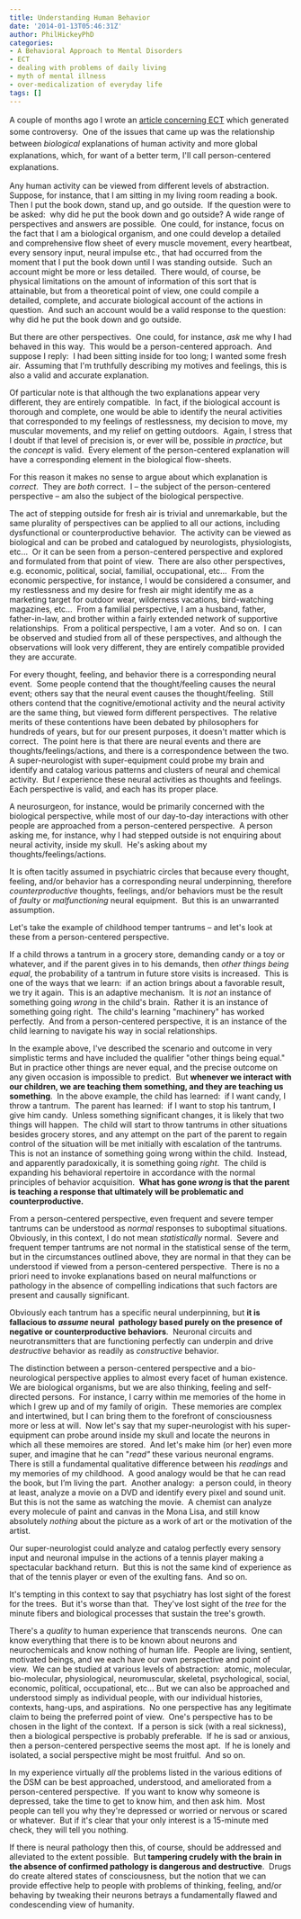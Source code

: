 ```yaml
---
title: Understanding Human Behavior
date: '2014-01-13T05:46:31Z'
author: PhilHickeyPhD
categories:
- A Behavioral Approach to Mental Disorders
- ECT
- dealing with problems of daily living
- myth of mental illness
- over-medicalization of everyday life
tags: []
---
```


<span style="line-height: 1.5em;">A couple of months ago I wrote an <a href="https://www.behaviorismandmentalhealth.com/2013/11/21/is-electroconvulsive-therapy-ect-effective/">article concerning ECT</a> which generated some controversy.  One of the issues that came up was the relationship between </span><i style="line-height: 1.5em;">biological </i><span style="line-height: 1.5em;">explanations of human activity and more global explanations, which, for want of a better term, I'll call person-centered explanations.</span>

Any human activity can be viewed from different levels of abstraction.  Suppose, for instance, that I am sitting in my living room reading a book.  Then I put the book down, stand up, and go outside.  If the question were to be asked:  why did he put the book down and go outside? A wide range of perspectives and answers are possible.  One could, for instance, focus on the fact that I am a biological organism, and one could develop a detailed and comprehensive flow sheet of every muscle movement, every heartbeat, every sensory input, neural impulse etc., that had occurred from the moment that I put the book down until I was standing outside.  Such an account might be more or less detailed.  There would, of course, be physical limitations on the amount of information of this sort that is attainable, but from a theoretical point of view, one could compile a detailed, complete, and accurate biological account of the actions in question.  And such an account would be a valid response to the question:  why did he put the book down and go outside.

But there are other perspectives.  One could, for instance, <i>ask</i> me why I had behaved in this way.  This would be a person-centered approach.  And suppose I reply:  I had been sitting inside for too long; I wanted some fresh air.  Assuming that I'm truthfully describing my motives and feelings, this is also a valid and accurate explanation.

Of particular note is that although the two explanations appear very different, they are entirely compatible.  In fact, if the biological account is thorough and complete, one would be able to identify the neural activities that corresponded to my feelings of restlessness, my decision to move, my muscular movements, and my relief on getting outdoors.  Again, I stress that I doubt if that level of precision is, or ever will be, possible <i>in practice</i>, but the <i>concept</i> is valid.  Every element of the person-centered explanation will have a corresponding element in the biological flow-sheets.

For this reason it makes no sense to argue about which explanation is <i>correct</i>.  They are <i>both</i> correct.  I – the subject of the person-centered perspective – am also the subject of the biological perspective.

The act of stepping outside for fresh air is trivial and unremarkable, but the same plurality of perspectives can be applied to all our actions, including dysfunctional or counterproductive behavior.  The activity can be viewed as biological and can be probed and catalogued by neurologists, physiologists, etc...  Or it can be seen from a person-centered perspective and explored and formulated from that point of view.  There are also other perspectives, e.g. economic, political, social, familial, occupational, etc…  From the economic perspective, for instance, I would be considered a consumer, and my restlessness and my desire for fresh air might identify me as a marketing target for outdoor wear, wilderness vacations, bird-watching magazines, etc…  From a familial perspective, I am a husband, father, father-in-law, and brother within a fairly extended network of supportive relationships.  From a political perspective, I am a voter.  And so on.  I can be observed and studied from all of these perspectives, and although the observations will look very different, they are entirely compatible provided they are accurate.

For every thought, feeling, and behavior there is a corresponding neural event.  Some people contend that the thought/feeling causes the neural event; others say that the neural event causes the thought/feeling.  Still others contend that the cognitive/emotional activity and the neural activity are the same thing, but viewed form different perspectives.  The relative merits of these contentions have been debated by philosophers for hundreds of years, but for our present purposes, it doesn't matter which is correct.  The point here is that there are neural events and there are thoughts/feelings/actions, and there is a correspondence between the two.  A super-neurologist with super-equipment could probe my brain and identify and catalog various patterns and clusters of neural and chemical activity.  But <i>I</i> experience these neural activities as thoughts and feelings.  Each perspective is valid, and each has its proper place.

A neurosurgeon, for instance, would be primarily concerned with the biological perspective, while most of our day-to-day interactions with other people are approached from a person-centered perspective.  A person asking me, for instance, why I had stepped outside is not enquiring about neural activity, inside my skull.  He's asking about my thoughts/feelings/actions.

It is often tacitly assumed in psychiatric circles that because every thought, feeling, and/or behavior has a corresponding neural underpinning, therefore <i>counterproductive</i> thoughts, feelings, and/or behaviors must be the result of <i>faulty</i> or <i>malfunctioning</i> neural equipment.  But this is an unwarranted assumption.

Let's take the example of childhood temper tantrums – and let's look at these from a person-centered perspective.

If a child throws a tantrum in a grocery store, demanding candy or a toy or whatever, and if the parent gives in to his demands, then <i>other things being equal</i>, the probability of a tantrum in future store visits is increased.  This is one of the ways that we learn:  if an action brings about a favorable result, we try it again.  This is an adaptive mechanism.  It is <i>not</i> an instance of something going <i>wrong</i> in the child's brain.  Rather it is an instance of something going right.  The child's learning "machinery" has worked perfectly.  And from a person-centered perspective, it is an instance of the child learning to navigate his way in social relationships.

In the example above, I've described the scenario and outcome in very simplistic terms and have included the qualifier "other things being equal."  But in practice other things are never equal, and the precise outcome on any given occasion is impossible to predict.  But <strong>whenever we interact with our children, we are teaching them something, and they are teaching us something</strong>.  In the above example, the child has learned:  if I want candy, I throw a tantrum.  The parent has learned:  if I want to stop his tantrum, I give him candy.  Unless something significant changes, it is likely that two things will happen.  The child will start to throw tantrums in other situations besides grocery stores, and any attempt on the part of the parent to regain control of the situation will be met initially with escalation of the tantrums.  This is not an instance of something going wrong within the child.  Instead, and apparently paradoxically, it is something going <i>right</i>.  The child is expanding his behavioral repertoire in accordance with the normal principles of behavior acquisition.  <strong>What has gone <i>wrong</i> is that the parent is teaching a response that ultimately will be problematic and counterproductive.</strong>

From a person-centered perspective, even frequent and severe temper tantrums can be understood as <i>normal</i> responses to suboptimal situations.  Obviously, in this context, I do not mean <i>statistically</i> normal.  Severe and frequent temper tantrums are not normal in the statistical sense of the term, but in the circumstances outlined above, they are normal in that they can be understood if viewed from a person-centered perspective.  There is no a priori need to invoke explanations based on neural malfunctions or pathology in the absence of compelling indications that such factors are present and causally significant.

Obviously each tantrum has a specific neural underpinning, but <strong>it is fallacious to <i>assume </i>neural<i> </i> pathology based purely on the presence of negative or counterproductive behaviors</strong>.  Neuronal circuits and neurotransmitters that are functioning perfectly can underpin and drive <i>destructive </i>behavior as readily as <i>constructive</i> behavior.

The distinction between a person-centered perspective and a bio-neurological perspective applies to almost every facet of human existence.  We are biological organisms, but we are also thinking, feeling and self-directed persons.  For instance, I carry within me memories of the home in which I grew up and of my family of origin.  These memories are complex and intertwined, but I can bring them to the forefront of consciousness more or less at will.  Now let's say that my super-neurologist with his super-equipment can probe around inside my skull and locate the neurons in which all these memoires are stored.  And let's make him (or her) even more super, and imagine that he can "<i>read"</i> these various neuronal engrams.  There is still a fundamental qualitative difference between his <i>readings</i> and my memories of my childhood.  A good analogy would be that he can read the book, but I’m living the part.  Another analogy:  a person could, in theory at least, analyze a movie on a DVD and identify every pixel and sound unit.  But this is not the same as watching the movie.  A chemist can analyze every molecule of paint and canvas in the Mona Lisa, and still know absolutely <i>nothing</i> about the picture as a work of art or the motivation of the artist.

Our super-neurologist could analyze and catalog perfectly every sensory input and neuronal impulse in the actions of a tennis player making a spectacular backhand return.  But this is not the same kind of experience as that of the tennis player or even of the exulting fans.  And so on.

It's tempting in this context to say that psychiatry has lost sight of the forest for the trees.  But it's worse than that.  They've lost sight of the <i>tree</i> for the minute fibers and biological processes that sustain the tree's growth.

There's a <i>quality</i> to human experience that transcends neurons.  One can know everything that there is to be known about neurons and neurochemicals and know nothing of human life.  People are living, sentient, motivated beings, and we each have our own perspective and point of view.  We can be studied at various levels of abstraction:  atomic, molecular, bio-molecular, physiological, neuromuscular, skeletal, psychological, social, economic, political, occupational, etc… But we can also be approached and understood simply as individual people, with our individual histories, contexts, hang-ups, and aspirations.  No one perspective has any legitimate claim to being the preferred point of view.  One's perspective has to be chosen in the light of the context.  If a person is sick (with a real sickness), then a biological perspective is probably preferable.  If he is sad or anxious, then a person-centered perspective seems the most apt.  If he is lonely and isolated, a social perspective might be most fruitful.  And so on.

In my experience virtually <i>all</i> the problems listed in the various editions of the DSM can be best approached, understood, and ameliorated from a person-centered perspective.  If you want to know why someone is depressed, take the time to get to know him, and then ask him.  Most people can tell you why they're depressed or worried or nervous or scared or whatever.  But if it's clear that your only interest is a 15-minute med check, they will tell you nothing.

If there is neural pathology then this, of course, should be addressed and alleviated to the extent possible.  But<strong> tampering crudely with the brain in the absence of confirmed pathology is dangerous and destructive</strong>.  Drugs do create altered states of consciousness, but the notion that we can provide effective help to people with problems of thinking, feeling, and/or behaving by tweaking their neurons betrays a fundamentally flawed and condescending view of humanity.

&nbsp;

&nbsp;

&nbsp;